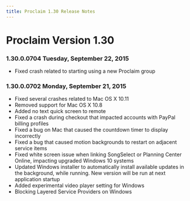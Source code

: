 ```yaml
---
title: Proclaim 1.30 Release Notes
---
```


# Proclaim Version 1.30

### 1.30.0.0704 Tuesday, September 22, 2015

* Fixed crash related to starting using a new Proclaim group

### 1.30.0.0702 Monday, September 21, 2015

* Fixed several crashes related to Mac OS X 10.11
* Removed support for Mac OS X 10.8
* Added no text quick screen to remote
* Fixed a crash during checkout that impacted accounts with PayPal billing profiles
* Fixed a bug on Mac that caused the countdown timer to display incorrectly
* Fixed a bug that caused motion backgrounds to restart on adjacent service items
* Fixed white screen issue when linking SongSelect or Planning Center Online, impacting upgraded Windows 10 systems
* Updated Windows installer to automatically install available updates in the background, while running. New version will be run at next application startup
* Added experimental video player setting for Windows
* Blocking Layered Service Providers on Windows
